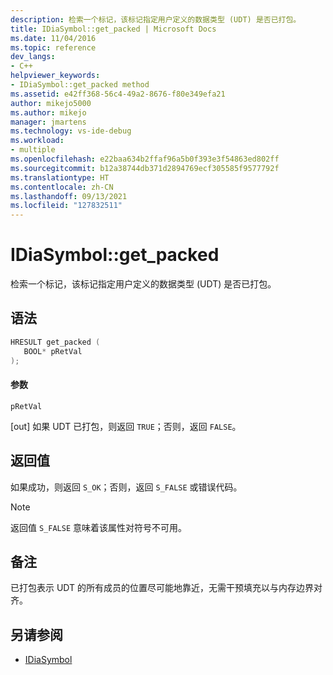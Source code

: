 ```yaml
---
description: 检索一个标记，该标记指定用户定义的数据类型 (UDT) 是否已打包。
title: IDiaSymbol::get_packed | Microsoft Docs
ms.date: 11/04/2016
ms.topic: reference
dev_langs:
- C++
helpviewer_keywords:
- IDiaSymbol::get_packed method
ms.assetid: e42ff368-56c4-49a2-8676-f80e349efa21
author: mikejo5000
ms.author: mikejo
manager: jmartens
ms.technology: vs-ide-debug
ms.workload:
- multiple
ms.openlocfilehash: e22baa634b2ffaf96a5b0f393e3f54863ed802ff
ms.sourcegitcommit: b12a38744db371d2894769ecf305585f9577792f
ms.translationtype: HT
ms.contentlocale: zh-CN
ms.lasthandoff: 09/13/2021
ms.locfileid: "127832511"
---
```

# <a name="idiasymbolget_packed"></a>IDiaSymbol::get_packed
检索一个标记，该标记指定用户定义的数据类型 (UDT) 是否已打包。

## <a name="syntax"></a>语法

```C++
HRESULT get_packed ( 
   BOOL* pRetVal
);
```

#### <a name="parameters"></a>参数
 `pRetVal`

[out] 如果 UDT 已打包，则返回 `TRUE`；否则，返回 `FALSE`。

## <a name="return-value"></a>返回值
 如果成功，则返回 `S_OK`；否则，返回 `S_FALSE` 或错误代码。

> [!NOTE]
> 返回值 `S_FALSE` 意味着该属性对符号不可用。

## <a name="remarks"></a>备注
 已打包表示 UDT 的所有成员的位置尽可能地靠近，无需干预填充以与内存边界对齐。

## <a name="see-also"></a>另请参阅
- [IDiaSymbol](../../debugger/debug-interface-access/idiasymbol.md)
